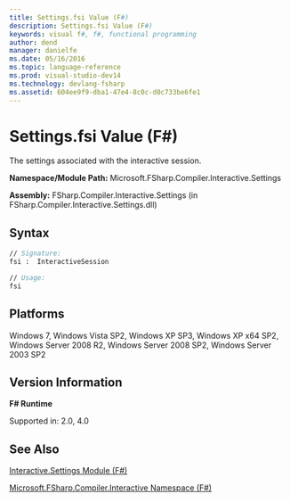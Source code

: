 ```yaml
---
title: Settings.fsi Value (F#)
description: Settings.fsi Value (F#)
keywords: visual f#, f#, functional programming
author: dend
manager: danielfe
ms.date: 05/16/2016
ms.topic: language-reference
ms.prod: visual-studio-dev14
ms.technology: devlang-fsharp
ms.assetid: 604ee9f9-dba1-47e4-8c0c-d0c733be6fe1 
---
```


# Settings.fsi Value (F#)

The settings associated with the interactive session.

**Namespace/Module Path:** Microsoft.FSharp.Compiler.Interactive.Settings

**Assembly:** FSharp.Compiler.Interactive.Settings (in FSharp.Compiler.Interactive.Settings.dll)


## Syntax

```fsharp
// Signature:
fsi :  InteractiveSession

// Usage:
fsi
```

## Platforms
Windows 7, Windows Vista SP2, Windows XP SP3, Windows XP x64 SP2, Windows Server 2008 R2, Windows Server 2008 SP2, Windows Server 2003 SP2


## Version Information
**F# Runtime**

Supported in: 2.0, 4.0

## See Also
[Interactive.Settings Module &#40;F&#35;&#41;](Interactive.Settings-Module-%5BFSharp%5D.md)

[Microsoft.FSharp.Compiler.Interactive Namespace &#40;F&#35;&#41;](Microsoft.FSharp.Compiler.Interactive-Namespace-%5BFSharp%5D.md)
